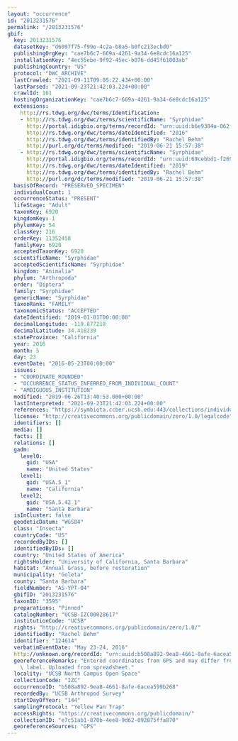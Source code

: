 ```yaml
---
layout: "occurrence"
id: "2013231576"
permalink: "/2013231576"
gbif:
  key: 2013231576
  datasetKey: "d6097f75-f99e-4c2a-b8a5-b0fc213ecbd0"
  publishingOrgKey: "cae7b6c7-669a-4261-9a34-6e8cdc16a125"
  installationKey: "4ec55ebe-9f92-45ec-b076-dd45f61003ab"
  publishingCountry: "US"
  protocol: "DWC_ARCHIVE"
  lastCrawled: "2021-09-11T09:05:22.434+00:00"
  lastParsed: "2021-09-23T21:42:03.224+00:00"
  crawlId: 161
  hostingOrganizationKey: "cae7b6c7-669a-4261-9a34-6e8cdc16a125"
  extensions:
    http://rs.tdwg.org/dwc/terms/Identification:
    - http://rs.tdwg.org/dwc/terms/scientificName: "Syrphidae"
      http://portal.idigbio.org/terms/recordId: "urn:uuid:b6e9384a-062f-4279-8d4c-e5b1a0edd5b1"
      http://rs.tdwg.org/dwc/terms/dateIdentified: "2016"
      http://rs.tdwg.org/dwc/terms/identifiedBy: "Rachel Behm"
      http://purl.org/dc/terms/modified: "2019-06-21 15:57:38"
    - http://rs.tdwg.org/dwc/terms/scientificName: "Syrphidae"
      http://portal.idigbio.org/terms/recordId: "urn:uuid:69cebbd1-f269-4659-b6f3-43bd1b3f383e"
      http://rs.tdwg.org/dwc/terms/dateIdentified: "2019"
      http://rs.tdwg.org/dwc/terms/identifiedBy: "Rachel Behm"
      http://purl.org/dc/terms/modified: "2019-06-21 15:57:38"
  basisOfRecord: "PRESERVED_SPECIMEN"
  individualCount: 1
  occurrenceStatus: "PRESENT"
  lifeStage: "Adult"
  taxonKey: 6920
  kingdomKey: 1
  phylumKey: 54
  classKey: 216
  orderKey: 11352458
  familyKey: 6920
  acceptedTaxonKey: 6920
  scientificName: "Syrphidae"
  acceptedScientificName: "Syrphidae"
  kingdom: "Animalia"
  phylum: "Arthropoda"
  order: "Diptera"
  family: "Syrphidae"
  genericName: "Syrphidae"
  taxonRank: "FAMILY"
  taxonomicStatus: "ACCEPTED"
  dateIdentified: "2019-01-01T00:00:00"
  decimalLongitude: -119.877218
  decimalLatitude: 34.418239
  stateProvince: "California"
  year: 2016
  month: 5
  day: 23
  eventDate: "2016-05-23T00:00:00"
  issues:
  - "COORDINATE_ROUNDED"
  - "OCCURRENCE_STATUS_INFERRED_FROM_INDIVIDUAL_COUNT"
  - "AMBIGUOUS_INSTITUTION"
  modified: "2019-06-26T13:40:53.000+00:00"
  lastInterpreted: "2021-09-23T21:42:03.224+00:00"
  references: "https://symbiota.ccber.ucsb.edu:443/collections/individual/index.php?occid=124614"
  license: "http://creativecommons.org/publicdomain/zero/1.0/legalcode"
  identifiers: []
  media: []
  facts: []
  relations: []
  gadm:
    level0:
      gid: "USA"
      name: "United States"
    level1:
      gid: "USA.5_1"
      name: "California"
    level2:
      gid: "USA.5.42_1"
      name: "Santa Barbara"
  isInCluster: false
  geodeticDatum: "WGS84"
  class: "Insecta"
  countryCode: "US"
  recordedByIDs: []
  identifiedByIDs: []
  country: "United States of America"
  rightsHolder: "University of California, Santa Barbara"
  habitat: "Annual Grass, before restoration"
  municipality: "Goleta"
  county: "Santa Barbara"
  fieldNumber: "AS-YPT-04"
  gbifID: "2013231576"
  taxonID: "3595"
  preparations: "Pinned"
  catalogNumber: "UCSB-IZC00028617"
  institutionCode: "UCSB"
  rights: "http://creativecommons.org/publicdomain/zero/1.0/"
  identifiedBy: "Rachel Behm"
  identifier: "124614"
  verbatimEventDate: "May 23-24, 2016"
  http://unknown.org/recordId: "urn:uuid:b508a892-9ea8-4661-8afe-6acea599b268"
  georeferenceRemarks: "Entered coordinates from GPS and may differ from what is on\
    \ label. Uploaded from spreadsheet."
  locality: "UCSB North Campus Open Space"
  collectionCode: "IZC"
  occurrenceID: "b508a892-9ea8-4661-8afe-6acea599b268"
  recordedBy: "UCSB Arthropod Survey"
  startDayOfYear: "144"
  samplingProtocol: "Yellow Pan Trap"
  accessRights: "https://creativecommons.org/publicdomain/"
  collectionID: "e7c51ab1-870b-4ee8-9d62-092875ffa870"
  georeferenceSources: "GPS"
---
```

